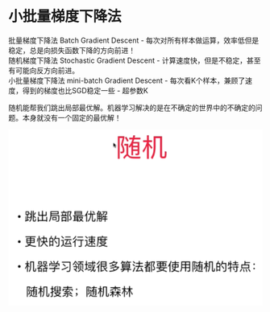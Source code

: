 
# 小批量梯度下降法



批量梯度下降法 Batch Gradient Descent - 每次对所有样本做运算，效率低但是稳定，总是向损失函数下降的方向前进！  
随机梯度下降法 Stochastic Gradient Descent - 计算速度快，但是不稳定，甚至有可能向反方向前进。   
小批量梯度下降法 mini-batch Gradient Descent - 每次看K个样本，兼顾了速度，得到的梯度也比SGD稳定一些 - 超参数K  

随机能帮我们跳出局部最优解。机器学习解决的是在不确定的世界中的不确定的问题。本身就没有一个固定的最优解！  

![](images/6-9-stochastic.png)


